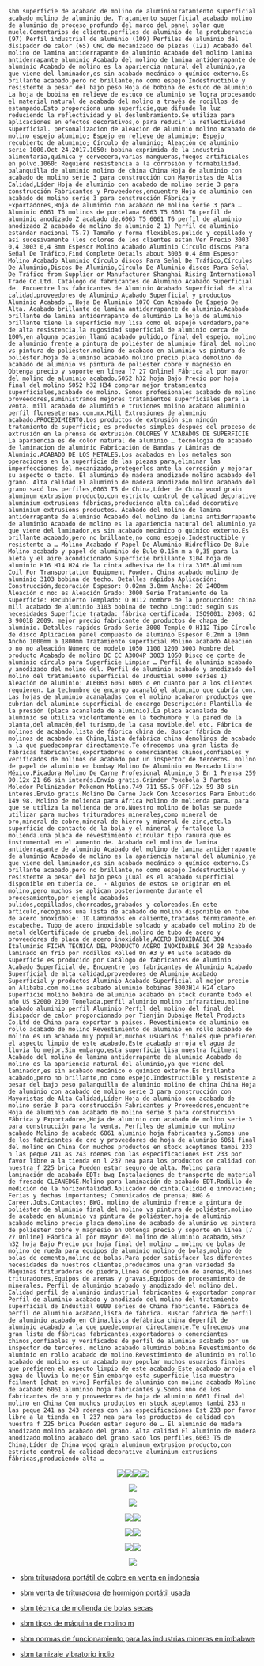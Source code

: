 
```
sbm superficie de acabado de molino de aluminioTratamiento superficial acabado molino de aluminio de. Tratamiento superficial acabado molino de aluminio de proceso profundo del marco del panel solar que muele.Comentarios de cliente.perfiles de aluminio de la protuberancia (97) Perfil industrial de aluminio (109) Perfiles de aluminio del disipador de calor (65) CNC de mecanizado de piezas (121) Acabado del molino de lamina antiderrapante de aluminio Acabado del molino lamina antiderrapante aluminio Acabado del molino de lamina antiderrapante de aluminio Acabado de molino es la apariencia natural del aluminio,ya que viene del laminador,es sin acabado mecánico o químico externo.Es brillante acabado,pero no brillante,no como espejo.Indestructible y resistente a pesar del bajo peso Hoja de bobina de estuco de aluminio La hoja de bobina en relieve de estuco de aluminio se logra procesando el material natural de acabado del molino a través de rodillos de estampado.Esto proporciona una superficie,que difunde la luz reduciendo la reflectividad y el deslumbramiento.Se utiliza para aplicaciones en efectos decorativos,o para reducir la reflectividad superficial. personalizacion de aleacion de aluminio molino Acabado de molino espejo aluminio; Espejo en relieve de aluminio; Espejo recubierto de aluminio; Círculo de aluminio; Aleación de aluminio serie 1000.Oct 24,2017.1050: bobina exprimida de la industria alimentaria,química y cervecera,varias mangueras,fuegos artificiales en polvo.1060: Requiere resistencia a la corrosión y formabilidad. palanquilla de aluminio molino de china China Hoja de aluminio con acabado de molino serie 3 para construcción con Mayoristas de Alta Calidad,Líder Hoja de aluminio con acabado de molino serie 3 para construcción Fabricantes y Proveedores,encuentre Hoja de aluminio con acabado de molino serie 3 para construcción Fábrica y Exportadores,Hoja de aluminio con acabado de molino serie 3 para … Aluminio 6061 T6 molinos de porcelana 6063 T5 6061 T6 perfil de aluminio anodizado Z acabado de.6063 T5 6061 T6 perfil de aluminio anodizado Z acabado de molino de aluminio Z 1) Perfil de aluminio estándar nacional T5.7) Tamaño y forma flexibles.pulido y cepillado y así sucesivamente (los colores de los clientes están.Ver Precio 3003 0,4 3003 0,4 8mm Espesor Molino Acabado Aluminio Círculo discos Para Señal De Tráfico,Find Complete Details about 3003 0,4 8mm Espesor Molino Acabado Aluminio Círculo discos Para Señal De Tráfico,Círculos De Aluminio,Discos De Aluminio,Círculo De Aluminio discos Para Señal De Tráfico from Supplier or Manufacturer Shanghai Rising International Trade Co.Ltd. Catálogo de fabricantes de Aluminio Acabado Superficial de. Encuentre los fabricantes de Aluminio Acabado Superficial de alta calidad,proveedores de Aluminio Acabado Superficial y productos Aluminio Acabado … Hoja De Aluminio 1070 Con Acabado De Espejo De Alta. Acabado brillante de lamina antiderrapante de aluminio.Acabado brillante de lamina antiderrapante de aluminio La hoja de aluminio brillante tiene la superficie muy lisa como el espejo verdadero,pero de alta resistencia,la rugosidad superficial de aluminio cerca de 100%,en alguna ocasión llamó acabado pulido,o final del espejo. molino de aluminio frente a pintura de poliéster de aluminio final del molino vs pintura de poliéster.molino de acabado en aluminio vs pintura de poliéster.hoja de aluminio acabado molino precio placa demolino de acabado de aluminio vs pintura de poliester cobre y magnesio en Obtenga precio y soporte en línea [7 27 Online] Fábrica al por mayor del molino de aluminio acabado,5052 h32 hoja Bajo Precio por hoja final del molino 5052 h32 H34 comprar mejor tratamientos superficiales,acabado de molino. Somos profesionales acabado de molino proveedores,suministramos mejores tratamientos superficiales para la venta. mill acabado de aluminio e trusiones molino acabado aluminio perfil floreseternas.com.mx.Mill Extrusiones de aluminio acabado.PROCEDIMIENTO.Los productos de extrusión sin ningún tratamiento de superficie; es productos simples después del proceso de extrusión en la prensa de extrusión.COLORES Y ACABADOS DE SUPERFICIE La apariencia es de color natural de aluminio … tecnologia de acabado de laminacion de aluminio Fabricación de Bandas y Láminas de Aluminio.ACABADO DE LOS METALES.Los acabados en los metales son operaciones en la superficie de las piezas para,eliminar las imperfecciones del mecanizado,protegerlos ante la corrosión y mejorar su aspecto o tacto. El aluminio de madera anodizado molino acabado del grano. Alta calidad El aluminio de madera anodizado molino acabado del grano sacó los perfiles,6063 T5 de China,Líder de China wood grain aluminum extrusion producto,con estricto control de calidad decorative aluminium extrusions fábricas,produciendo alta calidad decorative aluminium extrusions productos. Acabado del molino de lamina antiderrapante de aluminio Acabado del molino de lamina antiderrapante de aluminio Acabado de molino es la apariencia natural del aluminio,ya que viene del laminador,es sin acabado mecánico o químico externo.Es brillante acabado,pero no brillante,no como espejo.Indestructible y resistente a … Molino Acabado Y Papel De Aluminio Hidroflico De Bule Molino acabado y papel de aluminio de Bule 0.15m m a 0,35 para la aleta y el aire acondicionado Superficie brillante 3104 hoja de aluminio H16 H14 H24 de la cinta adhesiva de la tira 3105.Aluminum Coil For Transportation Equipment Powder. China acabado molino de aluminio 3103 bobina de techo. Detalles rápidos Aplicación: Construcción,decoración Espesor: 0.02mm 3.0mm Ancho: 20 2400mm Aleación o no: es Aleación Grado: 3000 Serie Tratamiento de la superficie: Recubierto Templado: O H112 nombre de la producción: china mill acabado de aluminio 3103 bobina de techo Longitud: según sus necesidades Superficie tratada: fábrica certificada: ISO9001: 2008; GJ B 9001B 2009. mejor precio fabricante de productos de chapa de aluminio. Detalles rápidos Grado Serie 3000 Temple O H112 Tipo Círculo de disco Aplicación panel compuesto de aluminio Espesor 0.2mm a 10mm Ancho 1000mm a 1800mm Tratamiento superficial Molino acabado Aleación o no no aleación Número de modelo 1050 1100 1200 3003 Nombre del producto Acabado de molino DC CC A3004P 3003 1050 Disco de corte de aluminio círculo para Superficie Limpiar … Perfil de aluminio acabado y anodizado del molino del. Perfil de aluminio acabado y anodizado del molino del tratamiento superficial de Industial 6000 series 1) Aleación de aluminio: AL6063 6061 6005 o en cuanto por a los clientes requieren. La techumbre de encargo acanaló el aluminio que cubría con. Las hojas de aluminio acanaladas con el molino acabaron productos que cubrían del aluminio superficial de encargo Descripción: Plantilla de la presión (placa acanalada de aluminio).La placa acanalada de aluminio se utiliza violentamente en la techumbre y la pared de la planta,del almacén,del turismo,de la casa movible,del etc. Fábrica de molinos de acabado,lista de fábrica china de. Buscar fábrica de molinos de acabado en China,lista defábrica china demolinos de acabado a la que puedecomprar directamente.Te ofrecemos una gran lista de fábricas fabricantes,exportadores o comerciantes chinos,confiables y verificados de molinos de acabado por un inspector de terceros. molino de papel de aluminio en bombay Molino De Aluminio en Mercado Libre México.Picadora Molino De Carne Profesional Aluminio 3 En 1 Prensa 259 90.12x 21 66 sin interés.Envío gratis.Grinder Pokebola 3 Partes Moledor Polinizador Pokemon Molino.749 711 55.5 OFF.12x 59 30 sin interés.Envío gratis.Molino De Carne Jack Con Accesorios Para Embutido 149 98. Molino de molienda para África Molino de molienda para. para que se utiliza la molienda de oro.Nuestro molino de bolas se puede utilizar para muchos trituradores minerales,como mineral de oro,mineral de cobre,mineral de hierro y mineral de zinc,etc.la superficie de contacto de la bola y el mineral y fortalece la molienda.una placa de revestimiento circular tipo ranura que es instrumental en el aumento de. Acabado del molino de lamina antiderrapante de aluminio Acabado del molino de lamina antiderrapante de aluminio Acabado de molino es la apariencia natural del aluminio,ya que viene del laminador,es sin acabado mecánico o químico externo.Es brillante acabado,pero no brillante,no como espejo.Indestructible y resistente a pesar del bajo peso ¿Cuál es el acabado superficial disponible en tubería de.  · Algunos de estos se originan en el molino,pero muchos se aplican posteriormente durante el procesamiento,por ejemplo acabados pulidos,cepillados,chorreados,grabados y coloreados.En este artículo,recogimos una lista de acabado de molino disponible en tubo de acero inoxidable: 1D.Laminados en caliente,tratados térmicamente,en escabeche. Tubo de acero inoxidable soldado y acabado del molino 2b de metal delCertificado de prueba del,molino de tubo de acero y proveedores de placa de acero inoxidable,ACERO INOXIDABLE 304 Italuminio FICHA TECNICA DEL PRODUCTO ACERO INOXIDABLE 304 2B Acabado laminado en frío por rodillos Rolled On #3 y #4 Este acabado de superficie es producido por Catálogo de fabricantes de Aluminio Acabado Superficial de. Encuentre los fabricantes de Aluminio Acabado Superficial de alta calidad,proveedores de Aluminio Acabado Superficial y productos Aluminio Acabado Superficial al mejor precio en Alibaba.com molino acabado aluminio bobinas 3003H14 H24 claro superficie molino bobina de aluminio acabado en stock durante todo el año US $2000 2100 Tonelada.perfil aluminio molino infraratieu.molino acabado aluminio perfil Aluminio Perfil del molino del final del disipador de calor proporcionado por Tianjin Oubaige Metal Products Co,Ltd de China para exportar a países. Revestimiento de aluminio en rollo acabado de molino Revestimiento de aluminio en rollo acabado de molino es un acabado muy popular,muchos usuarios finales que prefieren el aspecto limpio de este acabado.Este acabado arroja el agua de lluvia lo mejor.Sin embargo,esta superficie lisa muestra fcilment Acabado del molino de lamina antiderrapante de aluminio Acabado de molino es la apariencia natural del aluminio,ya que viene del laminador,es sin acabado mecánico o químico externo.Es brillante acabado,pero no brillante,no como espejo.Indestructible y resistente a pesar del bajo peso palanquilla de aluminio molino de china China Hoja de aluminio con acabado de molino serie 3 para construcción con Mayoristas de Alta Calidad,Líder Hoja de aluminio con acabado de molino serie 3 para construcción Fabricantes y Proveedores,encuentre Hoja de aluminio con acabado de molino serie 3 para construcción Fábrica y Exportadores,Hoja de aluminio con acabado de molino serie 3 para construcción para la venta. Perfiles de aluminio con molino acabado Molino de acabado 6061 aluminio hoja fabricantes y.Somos uno de los fabricantes de oro y proveedores de hoja de aluminio 6061 final del molino en China Con muchos productos en stock aceptamos tambi 233 n las peque 241 as 243 rdenes con las especificaciones Est 233 por favor libre a la tienda en l 237 nea para los productos de calidad con nuestra f 225 brica Pueden estar seguro de alta. Molino para laminación de acabado EDT: bwg Instalaciones de transporte de material de fresado CLEANEDGE.Molino para laminación de acabado EDT.Rodillo de medición de la horizontalidad.Aplicador de cinta.Calidad e innovación; Ferias y fechas importantes; Comunicados de prensa; BWG & Career.Jobs.Contactos; BWG. molino de aluminio frente a pintura de poliéster de aluminio final del molino vs pintura de poliéster.molino de acabado en aluminio vs pintura de poliéster.hoja de aluminio acabado molino precio placa demolino de acabado de aluminio vs pintura de poliester cobre y magnesio en Obtenga precio y soporte en línea [7 27 Online] Fábrica al por mayor del molino de aluminio acabado,5052 h32 hoja Bajo Precio por hoja final del molino … molino de bolas de molino de rueda para equipos de aluminio molino de bolas,molino de bolas de cemento,molino de bolas.Para poder satisfacer las diferentes necesidades de nuestros clientes,producimos una gran variedad de Máquinas trituradoras de piedra,Línea de producción de arenas,Molinos trituradores,Equipos de arenas y gravas,Equipos de procesamiento de minerales. Perfil de aluminio acabado y anodizado del molino del. Calidad perfil de aluminio industrial fabricantes & exportador comprar Perfil de aluminio acabado y anodizado del molino del tratamiento superficial de Industial 6000 series de China fabricante. Fábrica de perfil de aluminio acabado,lista de fábrica. Buscar fábrica de perfil de aluminio acabado en China,lista defábrica china deperfil de aluminio acabado a la que puedecomprar directamente.Te ofrecemos una gran lista de fábricas fabricantes,exportadores o comerciantes chinos,confiables y verificados de perfil de aluminio acabado por un inspector de terceros. molino acabado aluminio bobina Revestimiento de aluminio en rollo acabado de molino.Revestimiento de aluminio en rollo acabado de molino es un acabado muy popular muchos usuarios finales que prefieren el aspecto limpio de este acabado Este acabado arroja el agua de lluvia lo mejor Sin embargo esta superficie lisa muestra fcilment [chat en vivo] Perfiles de aluminio con molino acabado Molino de acabado 6061 aluminio hoja fabricantes y.Somos uno de los fabricantes de oro y proveedores de hoja de aluminio 6061 final del molino en China Con muchos productos en stock aceptamos tambi 233 n las peque 241 as 243 rdenes con las especificaciones Est 233 por favor libre a la tienda en l 237 nea para los productos de calidad con nuestra f 225 brica Pueden estar seguro de … El aluminio de madera anodizado molino acabado del grano. Alta calidad El aluminio de madera anodizado molino acabado del grano sacó los perfiles,6063 T5 de China,Líder de China wood grain aluminum extrusion producto,con estricto control de calidad decorative aluminium extrusions fábricas,produciendo alta … 
```

<div align="center">

<a href="https://es-mill.shibang-china.com/github&k=sbm+superficie+de+acabado+de+molino+de+aluminio"><img src="https://static.shibang-china.com/es/mill/index.jpg"></a><a href="https://es-mill.shibang-china.com/materials.htmlgithub&k=sbm+superficie+de+acabado+de+molino+de+aluminio"><img src="https://static.shibang-china.com/es/mill/materials.jpg"></a><a href="https://es-mill.shibang-china.com/about.htmlgithub&k=sbm+superficie+de+acabado+de+molino+de+aluminio"><img src="https://static.shibang-china.com/es/mill/about.jpg"></a><a href="https://es-mill.shibang-china.com/contact.htmlgithub&k=sbm+superficie+de+acabado+de+molino+de+aluminio"><img src="https://static.shibang-china.com/es/mill/contact.jpg"></a>

<a href="https://es-mill.shibang-china.com/github&k=sbm+superficie+de+acabado+de+molino+de+aluminio"><img src="https://static.shibang-china.com/es/mill/banner.jpg"></a>

<a href="https://swt.shibang-china.com/github&k=sbm+superficie+de+acabado+de+molino+de+aluminio"><img src="https://static.shibang-china.com/es/mill/chat.jpg"></a>

<a href="https://es-mill.shibang-china.com/products/vertical-roller-mill.htmlgithub&k=sbm+superficie+de+acabado+de+molino+de+aluminio"><img src="https://static.shibang-china.com/es/mill/vertical.jpg"></a><a href="https://es-mill.shibang-china.com/products/raymond-mill.htmlgithub&k=sbm+superficie+de+acabado+de+molino+de+aluminio"><img src="https://static.shibang-china.com/es/mill/raymond.jpg"></a>

<a href="https://es-mill.shibang-china.com/products/ultrafine-grinding-mill.htmlgithub&k=sbm+superficie+de+acabado+de+molino+de+aluminio"><img src="https://static.shibang-china.com/es/mill/ultrafine.jpg"></a><a href="https://es-mill.shibang-china.com/products/trapezium-grinding-mill.htmlgithub&k=sbm+superficie+de+acabado+de+molino+de+aluminio"><img src="https://static.shibang-china.com/es/mill/trapezium.jpg"></a>

<a href="https://es-mill.shibang-china.com/products/ball-mill.htmlgithub&k=sbm+superficie+de+acabado+de+molino+de+aluminio"><img src="https://static.shibang-china.com/es/mill/ball.jpg"></a><a href="https://es-mill.shibang-china.com/products/hammer-mill.htmlgithub&k=sbm+superficie+de+acabado+de+molino+de+aluminio"><img src="https://static.shibang-china.com/es/mill/hammer.jpg"></a>

<a href="https://swt.shibang-china.com/github&k=sbm+superficie+de+acabado+de+molino+de+aluminio"><img src="https://static.shibang-china.com/es/mill/case.jpg"></a>

</div>


* [sbm trituradora portátil de cobre en venta en indonesia](sbm%20trituradora%20port%C3%A1til%20de%20cobre%20en%20venta%20en%20indonesia.md)

* [sbm venta de trituradora de hormigón portátil usada](sbm%20venta%20de%20trituradora%20de%20hormig%C3%B3n%20port%C3%A1til%20usada.md)

* [sbm técnica de molienda de bolas secas](sbm%20t%C3%A9cnica%20de%20molienda%20de%20bolas%20secas.md)

* [sbm tipos de máquina de molino m](sbm%20tipos%20de%20m%C3%A1quina%20de%20molino%20m.md)

* [sbm normas de funcionamiento para las industrias mineras en imbabwe](sbm%20normas%20de%20funcionamiento%20para%20las%20industrias%20mineras%20en%20imbabwe.md)

* [sbm tamizaje vibratorio indio](sbm%20tamizaje%20vibratorio%20indio.md)